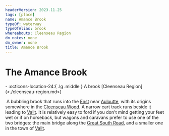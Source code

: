 ```yaml
---
headerVersion: 2023.11.25
tags: [place]
name: Amance Brook
typeOf: waterway
typeOfAlias: brook
whereabouts: Cleenseau Region
dm_notes: none
dm_owner: none
title: Amance Brook
---
```

# The Amance Brook
<div class="grid cards ext-narrow-margin ext-one-column" markdown>
-    :octicons-location-24:{ .lg .middle } A brook [Cleenseau Region](<./cleenseau-region.md>)  
</div>


 A bubbling brook that runs into the [Enst](<../../../rivers/wistel-enst-watershed/enst.md>) near [Auloutte](<./auloutte.md>), with its origins somewhere in the [Cleenseau Wood](<./cleenseau-wood.md>). A narrow cart track runs beside it leading to [Valit](<./valit.md>). It is relatively easy to ford if you don't mind getting your feet wet or if on horseback, but wagons and caravans prefer to use one of the two bridges: the main bridge along the [Great South Road](<../../../roads/great-south-road.md>), and a smaller one in the town of [Valit](<./valit.md>).